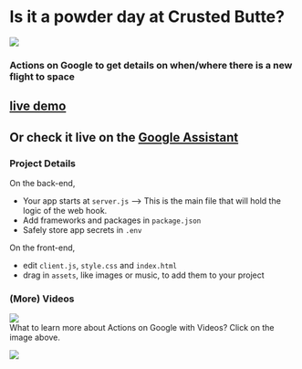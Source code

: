 # Is it a powder day at Crusted Butte?
![](https://greenido.files.wordpress.com/2017/11/image5.png)
### Actions on Google to get details on when/where there is a new flight to space

## [live demo](TODO)
## Or check it live on the <a href="TODO">Google Assistant</a>

    
### Project Details

On the back-end,
- Your app starts at `server.js` --> This is the main file that will hold the logic of the web hook.
- Add frameworks and packages in `package.json`
- Safely store app secrets in `.env`

On the front-end,
- edit `client.js`, `style.css` and `index.html`
- drag in `assets`, like images or music, to add them to your project


### (More) Videos
[![](https://cdn.glitch.com/5e52a72f-da3a-4415-b9e8-014f7884e589%2Faog-videos-best-practices-ido.png?1510886484980)](https://www.youtube.com/playlist?list=PLOU2XLYxmsILvfJcIASBDbgfxloFz_XsU)
<br>
What to learn more about Actions on Google with Videos? Click on the image above.


<img src="https://ga-beacon.appspot.com/UA-65622529-1/powder-day-cb?pixel=0">
